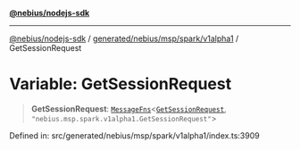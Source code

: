 [**@nebius/nodejs-sdk**](../../../../../../README.md)

---

[@nebius/nodejs-sdk](../../../../../../README.md) / [generated/nebius/msp/spark/v1alpha1](../README.md) / GetSessionRequest

# Variable: GetSessionRequest

> **GetSessionRequest**: [`MessageFns`](../../../../../../runtime/protos/core/interfaces/MessageFns.md)\<[`GetSessionRequest`](../interfaces/GetSessionRequest.md), `"nebius.msp.spark.v1alpha1.GetSessionRequest"`\>

Defined in: src/generated/nebius/msp/spark/v1alpha1/index.ts:3909
